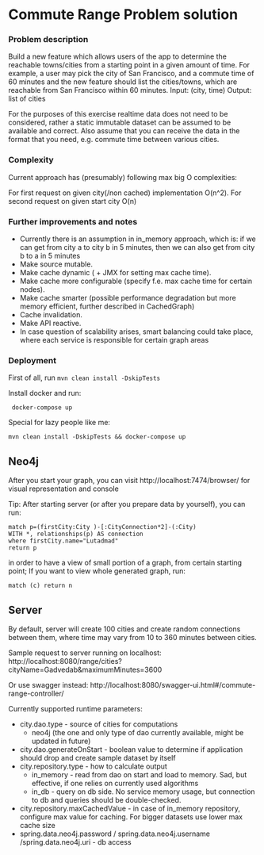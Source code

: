 # Commute Range Problem solution

### Problem description
Build a new feature which allows users of the app to determine the reachable towns/cities
from a starting point in a given amount of time. 
For example, a user may pick the city of San Francisco,
and a commute time of 60 minutes and the new feature should list the cities/towns,
which are reachable from San Francisco within 60 minutes.
Input: (city, time)
Output: list of cities

For the purposes of this exercise real­time data does not need to be considered,
rather a static immutable dataset can be assumed to be available and correct.
Also assume that you can receive the data in the format that you need,
e.g. commute time between various cities.

### Complexity

Current approach has (presumably) following max big O complexities:

For first request on given city(/non cached) implementation O(n^2).
For second request on given start city O(n)

### Further improvements and notes
- Currently there is an assumption in in_memory approach, which is:
if we can get from city a to city b in 5 minutes, then we can also get from city b to a in 5 minutes
- Make source mutable.
- Make cache dynamic ( + JMX for setting max cache time).
- Make cache more configurable (specify f.e. max cache time for certain nodes).
- Make cache smarter (possible performance degradation but more memory efficient, further described in CachedGraph)
- Cache invalidation.
- Make API reactive.
- In case question of scalability arises, smart balancing could take place, 
where each service is responsible for certain graph areas 

### Deployment
First of all, run `mvn clean install -DskipTests`

Install docker and run:
```
 docker-compose up 
```

Special for lazy people like me:
```
mvn clean install -DskipTests && docker-compose up
```
## Neo4j
After you start your graph, you can visit http://localhost:7474/browser/ for visual representation and console

Tip:
After starting server (or after you prepare data by yourself), you can run:
```
match p=(firstCity:City )-[:CityConnection*2]-(:City)
WITH *, relationships(p) AS connection
where firstCity.name="Lutadmad"
return p
```
in order to have a view of small portion of a graph, from certain starting point; 
If you want to view whole generated graph, run:
```
match (c) return n
```
## Server
By default, server will create 100 cities and create random connections between them,
where time may vary from 10 to 360 minutes between cities.

Sample request to server running on localhost:
http://localhost:8080/range/cities?cityName=Gadvedab&maximumMinutes=3600

Or use swagger instead:
http://localhost:8080/swagger-ui.html#/commute-range-controller/

Currently supported runtime parameters:
- city.dao.type - source of cities for computations
    - neo4j (the one and only type of dao currently available, might be updated in future)
- city.dao.generateOnStart - boolean value to determine if application should drop and create sample dataset by itself
- city.repository.type - how to calculate output
    - in_memory - read from dao on start and load to memory. Sad, but effective, if one relies on currently used algorithms
    - in_db - query on db side. No service memory usage, but connection to db and queries should be double-checked.
- city.repository.maxCachedValue - in case of in_memory repository, configure max value for caching. For bigger datasets use lower max cache size
- spring.data.neo4j.password / spring.data.neo4j.username /spring.data.neo4j.uri - db access
